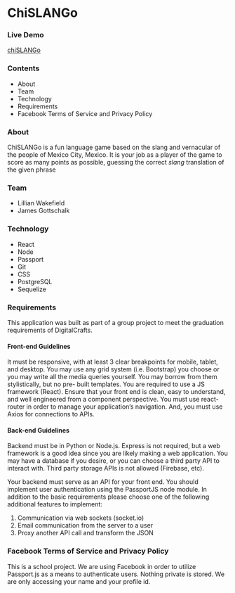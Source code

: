 <h1>ChiSLANGo</h1>

<h3>Live Demo</h3>
    <a href="https://chislango.herokuapp.com/">chiSLANGo</a>

<h3>Contents</h3>
    <ul>
        <li>About</li>
        <li>Team</li>
        <li>Technology</li>
        <li>Requirements</li>
        <li>Facebook Terms of Service and Privacy Policy</li>
    </ul>

<h3>About</h3>
    <p>ChiSLANGo is a fun language game based on the slang and vernacular of the people of Mexico City, Mexico. It is your job as a player of the game to score as many points as possible, guessing the correct <i>slang</i> translation of the given phrase</p>

<h3>Team</h3>
    <ul>
        <li>Lillian Wakefield</li>
        <li>James Gottschalk</li>
    </ul>

<h3>Technology</h3>
    <ul>
        <li>React</li>
        <li>Node</li>
        <li>Passport</li>
        <li>Git</li>
        <li>CSS</li>
        <li>PostgreSQL</li>
        <li>Sequelize</li>
    </ul>

<h3>Requirements</h3>
    <p>This application was built as part of a group project to meet the graduation requirements of DigitalCrafts.</p>
    <h4>Front-end Guidelines</h4>
        <p>It must be responsive, with at least 3 clear breakpoints for mobile, tablet, and desktop. You may use any grid system (i.e. Bootstrap) you choose or you may write all the media queries yourself. You may borrow from them stylistically, but no pre- built templates. You are required to use a JS framework (React). Ensure that your front end is clean, easy to understand, and well engineered from a component perspective. You must use react-router in order to manage your application’s navigation. And, you must use Axios for connections to APIs.</p>
    <h4>Back-end Guidelines</h4>
        <p>Backend must be in Python or Node.js. Express is not required, but a web framework is a good idea since you are likely making a web application. You may have a database if you desire, or you can choose a third party API to interact with. Third party storage APIs is not allowed (Firebase, etc).

Your backend must serve as an API for your front end. You should implement user authentication using the PassportJS node module. In addition to the basic requirements please choose one of the following additional features to implement:
            <ol>
                <li>Communication via web sockets (socket.io)</li>
                <li>Email communication from the server to a user</li>
                <li>Proxy another API call and transform the JSON</li>
            </ol>
        </p>

<h3>Facebook Terms of Service and Privacy Policy</h3> 
    <p> This is a school project. We are using Facebook in order to utilize Passport.js as a means to authenticate users. Nothing private is stored. We are only accessing your name and your profile id. </p>
